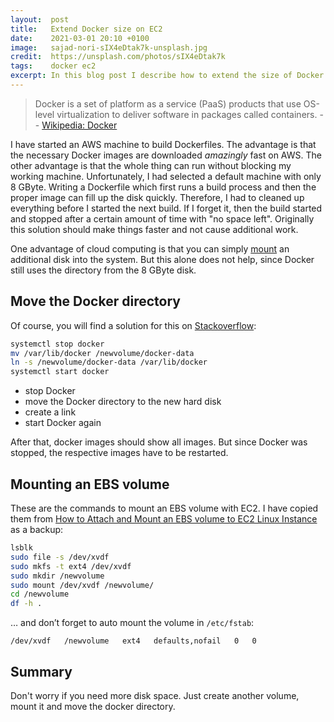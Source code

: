 ```yaml
---
layout:  post
title:   Extend Docker size on EC2
date:    2021-03-01 20:10 +0100
image:   sajad-nori-sIX4eDtak7k-unsplash.jpg
credit:  https://unsplash.com/photos/sIX4eDtak7k
tags:    docker ec2
excerpt: In this blog post I describe how to extend the size of Docker on an EC2 instance.
---
```


> Docker is a set of platform as a service (PaaS) products that use OS-level virtualization to deliver software in packages called containers. -- [Wikipedia: Docker](https://en.wikipedia.org/wiki/Docker_(software))

I have started an AWS machine to build Dockerfiles. The advantage is that the necessary Docker images are downloaded _amazingly_ fast on AWS. The other advantage is that the whole thing can run without blocking my working machine.
Unfortunately, I had selected a default machine with only 8 GByte. Writing a Dockerfile which first runs a build process and then the proper image can fill up the disk quickly. Therefore, I had to cleaned up everything before I started the next build. If I forget it, then the build started and stopped after a certain amount of time with "no space left". Originally this solution should make things faster and not cause additional work.

One advantage of cloud computing is that you can simply [mount](https://devopscube.com/mount-ebs-volume-ec2-instance/) an additional disk into the system. But this alone does not help, since Docker still uses the directory from the 8 GByte disk.

## Move the Docker directory

Of course, you will find a solution for this on [Stackoverflow](https://stackoverflow.com/a/52537027):

```bash
systemctl stop docker
mv /var/lib/docker /newvolume/docker-data
ln -s /newvolume/docker-data /var/lib/docker
systemctl start docker
```

- stop Docker
- move the Docker directory to the new hard disk
- create a link
- start Docker again

After that, docker images should show all images. But since Docker was stopped, the respective images have to be restarted.

## Mounting an EBS volume

These are the commands to mount an EBS volume with EC2. I have copied them from [How to Attach and Mount an EBS volume to EC2 Linux Instance](https://devopscube.com/mount-ebs-volume-ec2-instance/) as a backup:

```bash
lsblk
sudo file -s /dev/xvdf
sudo mkfs -t ext4 /dev/xvdf
sudo mkdir /newvolume
sudo mount /dev/xvdf /newvolume/
cd /newvolume
df -h .
```

… and don’t forget to auto mount the volume in `/etc/fstab`:

```text
/dev/xvdf   /newvolume   ext4   defaults,nofail   0   0
```

## Summary

Don't worry if you need more disk space. Just create another volume, mount it and move the docker directory.
